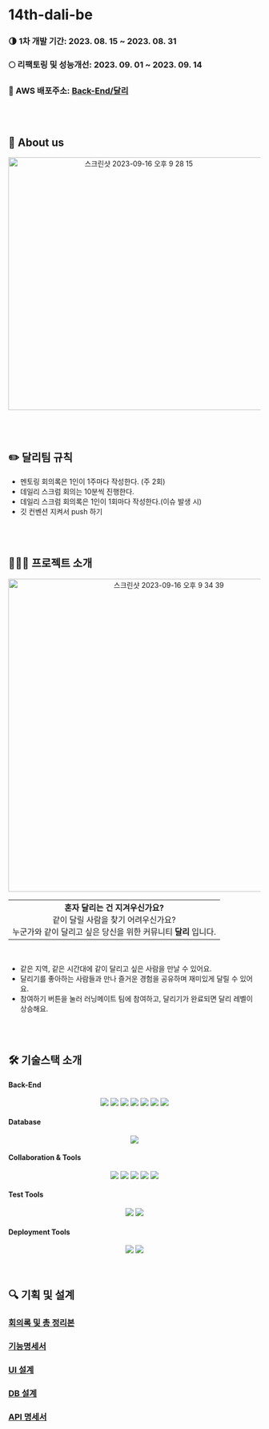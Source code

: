 # 14th-dali-be
### 🌗 1차 개발 기간: 2023. 08. 15 ~ 2023. 08. 31
### 🌕 리팩토링 및 성능개선: 2023. 09. 01 ~ 2023. 09. 14
### 🏡 AWS 배포주소: [Back-End/달리](http://ec2-43-201-131-23.ap-northeast-2.compute.amazonaws.com:8080)

<br><br>

## 👀 About us
<p align="center">
<img width="505" alt="스크린샷 2023-09-16 오후 9 28 15" src="https://github.com/Couch-Coders/14th-dali-be/assets/120344687/f39d39f8-109b-4860-b181-f84057bc357a">
</p>

<br><br>

## ✏️ 달리팀 규칙
- 멘토링 회의록은 1인이 1주마다 작성한다. (주 2회)
- 데일리 스크럼 회의는 10분씩 진행한다.
- 데일리 스크럼 회의록은 1인이 1회마다 작성한다.(이슈 발생 시)
- 깃 컨벤션 지켜서 push 하기

<br><br>

## 🏃🏻‍♀️ 프로젝트 소개
<p align="center">
<img width="625" alt="스크린샷 2023-09-16 오후 9 34 39" src="https://github.com/Couch-Coders/14th-dali-be/assets/120344687/2ef1c08b-a87e-4aaf-8dc7-e86575997b29">
</p>
<div align="center">
  
| |
|:-:|
| **혼자 달리는 건 지겨우신가요?** <br> 같이 달릴 사람을 찾기 어려우신가요? <br> 누군가와 같이 달리고 싶은 당신을 위한 커뮤니티 **달리** 입니다. |
  
</div>
<br>

- 같은 지역, 같은 시간대에 같이 달리고 싶은 사람을 만날 수 있어요.
- 달리기를 좋아하는 사람들과 만나 즐거운 경험을 공유하며 재미있게 달릴 수 있어요.
- 참여하기 버튼을 눌러 러닝메이트 팀에 참여하고, 달리기가 완료되면 달리 레벨이 상승해요.

<br><br>

## 🛠️ 기술스택 소개

#### Back-End

<div style="margin: 0 auto; text-align: center;"> 
      <img src="https://img.shields.io/badge/java-007396?style=for-the-badge&logo=java&logoColor=white">
      <img src="https://img.shields.io/badge/springboot-6DB33F?style=for-the-badge&logo=springboot&logoColor=white">
      <img src="https://img.shields.io/badge/JPA-20336B?style=for-the-badge&logo=datajpa&logoColor=white">
      <img src="https://img.shields.io/badge/gradle-02303A?style=for-the-badge&logo=gradle&logoColor=white">
      <img src="https://img.shields.io/badge/Spring%20Security-6DB33F?style=for-the-badge&logo=Spring%20Security&logoColor=white">
      <img src="https://img.shields.io/badge/JWT-6DB33F?style=for-the-badge&logo=JWT&logoColor=white">
      <img src="https://img.shields.io/badge/Oauth2.0-03C75A?style=for-the-badge&logo=NAVER&logoColor=white">
</div>

#### Database
<div style="margin: 0 auto; text-align: center;"> 
      <img src="https://img.shields.io/badge/mariaDB-003545?style=for-the-badge&logo=mariaDB&logoColor=white"> 
</div>

#### Collaboration & Tools

<div style="margin: 0 auto; text-align: center;"> 
      <img src="https://img.shields.io/badge/slack-4A154B?style=for-the-badge&logo=slack&logoColor=white">
      <img src="https://img.shields.io/badge/discord-5865F2?style=for-the-badge&logo=discord&logoColor=white">
      <img src="https://img.shields.io/badge/github-181717?style=for-the-badge&logo=github&logoColor=white">
      <img src="https://img.shields.io/badge/INTELLIJ%20IEEA-2C2255?style=for-the-badge&logo=INTELLIJ%20IDEA&logoColor=white">
      <img src="https://img.shields.io/badge/notion-000000?style=for-the-badge&logo=notion&logoColor=white">  
</div>

#### Test Tools

<div style="margin: 0 auto; text-align: center;"> 
      <img src="https://img.shields.io/badge/postman-FF6C37?style=for-the-badge&logo=postman&logoColor=white">
      <img src="https://img.shields.io/badge/JMeter-D22128?style=for-the-badge&logo=APACHE%20JMETER&logoColor=white">
</div>

#### Deployment Tools
<div style="margin: 0 auto; text-align: center;"> 
      <img src="https://img.shields.io/badge/AWS-FF9900?style=for-the-badge&logo=Amazon%20EC2&logoColor=white">
      <img src="https://img.shields.io/badge/DOCKER-2496ED?style=for-the-badge&logo=DOCKER&logoColor=white">
</div>
<br><br>

## 🔍 기획 및 설계

### [회의록 및 총 정리본](https://rose-thistle-6ed.notion.site/14-5d78e06247e444cf97c4f43d8fc59a0b?pvs=4)
### [기능명세서](https://rose-thistle-6ed.notion.site/c92225c7c3c8451d9a800cd7fec7b7cc?v=816de225a12d47cb9d9ab1ccfc242906&pvs=4)
### [UI 설계](https://www.figma.com/file/ClyyVIQJj1Y8LINQhTU2uJ/%EB%8B%AC%EB%A6%AC-UI-%EC%84%A4%EA%B3%84?type=design&node-id=0%3A1&mode=design&t=yxoFAhppM5NLWbRG-1)
### [DB 설계](https://rose-thistle-6ed.notion.site/DB-6085dada5d884541aed76147d4d3cd44?pvs=4)
### [API 명세서](https://rose-thistle-6ed.notion.site/API-9fce46d6c62c410f885e42692694a542?pvs=4)
